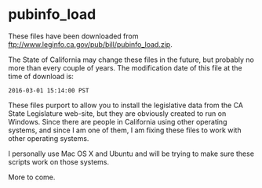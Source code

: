 # pubinfo_load

These files have been downloaded from ftp://www.leginfo.ca.gov/pub/bill/pubinfo_load.zip.

The State of California may change these files in the future, but probably no more than every couple of years. The modification date of this
file at the time of download is:

	2016-03-01 15:14:00 PST

These files purport to allow you to install the legislative data from the CA State Legislature web-site, but they are obviously created to
run on Windows. Since there are people in California using other operating systems, and since I am one of them, I am fixing these files to
work with other operating systems.

I personally use Mac OS X and Ubuntu and will be trying to make sure these scripts work on those systems.

More to come.


